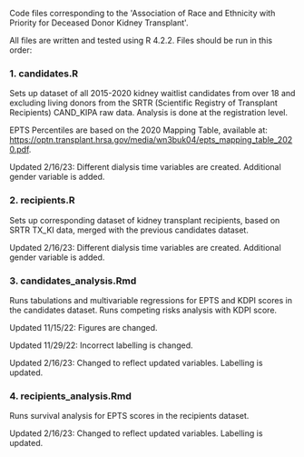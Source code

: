 Code files corresponding to the 'Association of Race and Ethnicity with Priority for Deceased Donor Kidney Transplant'. <br />

All files are written and tested using R 4.2.2. Files should be run in this order:

### 1. candidates.R
Sets up dataset of all 2015-2020 kidney waitlist candidates from over 18 and excluding living donors from the SRTR (Scientific Registry of Transplant Recipients) CAND_KIPA raw data. Analysis is done at the registration level.

EPTS Percentiles are based on the 2020 Mapping Table, available at: https://optn.transplant.hrsa.gov/media/wn3buk04/epts_mapping_table_2020.pdf.

Updated 2/16/23: Different dialysis time variables are created. Additional gender variable is added.


### 2. recipients.R
Sets up corresponding dataset of kidney transplant recipients, based on SRTR TX_KI data, merged with the previous candidates dataset.

Updated 2/16/23: Different dialysis time variables are created. Additional gender variable is added.


### 3. candidates_analysis.Rmd
Runs tabulations and multivariable regressions for EPTS and KDPI scores in the candidates dataset. Runs competing risks analysis with KDPI score.

Updated 11/15/22: Figures are changed.

Updated 11/29/22: Incorrect labelling is changed.

Updated 2/16/23: Changed to reflect updated variables. Labelling is updated.


### 4. recipients_analysis.Rmd
Runs survival analysis for EPTS scores in the recipients dataset. 

Updated 2/16/23: Changed to reflect updated variables. Labelling is updated.

